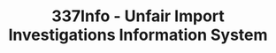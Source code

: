 ---
layout: default
bigquery: https://console.cloud.google.com/bigquery?p=patents-public-data&d=usitc_investigations&page=dataset&project=sheets-management-319211
citation: US International Trade Commission 337Info Unfair Import Investigations Information
  System
contributors: US International Trade Comission
cost: None
description: US International Trade Commission 337Info Unfair Import Investigations
  Information System contains data on investigations done under Section 337. Section
  337 declares the infringement of certain statutory intellectual property rights
  and other forms of unfair competition in import trade to be unlawful practices.
  Most Section 337 investigations involve allegations of patent or registered trademark
  infringement.
documentation: FAQ and tutorial available on the site
last_edit: Mon, 04 Apr 2022 19:10:40 GMT
location: https://pubapps2.usitc.gov/337external/
maintained_by: US International Trade Comission
schema_fields: '[''investigationNo'', ''finalDetViolation'', ''teoIdIssueDate'', ''ouiiAttorney'',
  ''investigationTermDate'', ''lastUpdated'', ''teoProceedingInvolved'', ''teoIdDueDate'',
  ''issueDateOtherNonFinal'', ''finalDetNoViolation'', ''id'', ''internalRemand'',
  ''docketNo'', ''actualStartDateEvidHear'', ''endDateMarkmanHearing'', ''cafcAppeals'',
  ''htsNumbers'', ''currentStatus'', ''reportingRequirements'', ''aljAssigned'', ''dateCreated'',
  ''patentNumbers'', ''respondent'', ''invUnfairAct'', ''publication_number'', ''title'',
  ''gcAttorney'', ''teoReliefGranted'', ''dateComplaintFiled'', ''trademarkNumbers'',
  ''startDateMarkmanHearing'', ''finalIdOnViolationDue'', ''copyrightNumbers'', ''finalIdOnViolationIssue'',
  ''investigationType'', ''markmanHearing'', ''complainant'', ''scheduledEndDateEvidHear'',
  ''dateOfPublicationFrNotice'', ''scheduledStartDateEvidHear'', ''patentNumber'',
  ''targetDate'', ''ouiiParticipation'', ''currentActiveALJ'', ''actualEndDateEvidHear'']'
shortname: unfair_import_investigations
tags:
- import
- legal
- trade
timeframe: 2008-2021 (prior to 2008 downloadable as a JSON file)
title: 337Info - Unfair Import Investigations Information System
uuid: 2721f5ec-e599-4890-9265-9706719fc71e
---